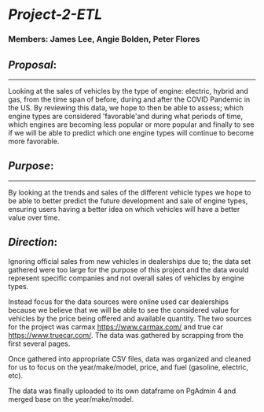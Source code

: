 # _Project-2-ETL_

### Members: James Lee, Angie Bolden, Peter Flores

## _Proposal_: 
------------
Looking at the sales of vehicles by the type of engine: electric, hybrid and gas, from the time span of before, during and after the COVID Pandemic in the US. By reviewing this data, we hope to then be able to assess; which engine types are considered 'favorable'and during what periods of time, which engines are becoming less popular or more popular and finally to see if we will be able to predict which one engine types will continue to become more favorable.

## _Purpose_: 
------------
By looking at the trends and sales of the different vehicle types we hope to be able to better predict the future development and sale of engine types, ensuring users having a better idea on which vehicles will have a better value over time. 

## _Direction_:
Ignoring official sales from new vehicles in dealerships due to; the data set gathered were too large for the purpose of this project and the data would represent specific companies and not overall sales of vehicles by engine types. 

Instead focus for the data sources were online used car dealerships because we believe that we will be able to see the considered value for vehicles by the price being offered and available quantity. 
The two sources for the project was carmax https://www.carmax.com/ and true car https://www.truecar.com/. The data was gathered by scrapping from the first several pages.

Once gathered into appropriate CSV files, data was organized and cleaned for us to focus on the year/make/model, price, and fuel (gasoline, electric, etc). 

The data was finally uploaded to its own dataframe on PgAdmin 4 and merged base on the year/make/model.
